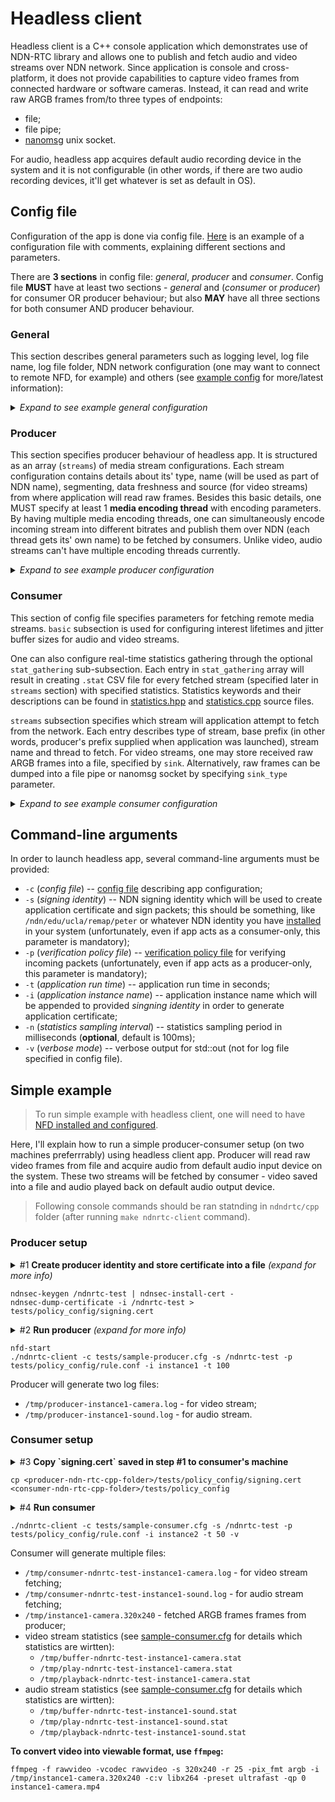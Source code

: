 # Headless client

Headless client is a C++ console application which demonstrates use of NDN-RTC library and allows one to publish and fetch audio and video streams over NDN network. Since application is console and cross-platform, it does not provide capabilities to capture video frames from connected hardware or software cameras. Instead, it can read and write raw ARGB frames from/to three types of endpoints:

- file;
- file pipe;
- [nanomsg](http://nanomsg.org/) unix socket.

 For audio, headless app acquires default audio recording device in the system and it is not configurable (in other words, if there are two audio recording devices, it'll get whatever is set as default in OS).
 
## Config file
Configuration of the app is done via config file. [Here](../tests/default.cfg) is an example of a configuration file with comments, explaining different sections and parameters.
 
 There are **3 sections** in config file: *general*, *producer* and *consumer*. Config file **MUST** have at least two sections - *general* and (*consumer* or *producer*) for consumer OR producer behaviour; but also **MAY** have all three sections for both consumer AND producer behaviour.
 
### General
This section describes general parameters such as logging level, log file name, log file folder, NDN network configuration (one may want to connect to remote NFD, for example) and others (see [example config](../tests/default.cfg) for more/latest information):

<details>
  <summary><i>Expand to see example general configuration</i></summary>

    general = {
      log_level = "default";  // all, debug, stat, default, none
      log_file = "ndnrtc-client.log";
      log_path = "/tmp";
      
      use_fec = true; // [true | false] -- use Forward Error Correction
      use_avsync = true; // [true | false] -- TBD: enable synchronization between audio/video streams
      
      ndnnetwork ={
        connect_host = "localhost";
        connect_port = 6363;
      };
    };
</pre>
</details>
 
### Producer
This section specifies producer behaviour of headless app. It is structured as an array (`streams`) of media stream configurations. Each stream configuration contains details about its' type, name (will be used as part of NDN name), segmenting, data freshness and source (for video streams) from where application will read raw frames. Besides this basic details, one MUST specify at least 1 **media encoding thread** with encoding parameters. By having multiple media encoding threads, one can simultaneously encode incoming stream into different bitrates and publish them over NDN (each thread gets its' own name) to be fetched by consumers. Unlike video, audio streams can't have multiple encoding threads currently.
 
<details>
  <summary><i>Expand to see example producer configuration</i></summary>

    produce = {
      streams = ({ // video stream configuration
        type = "video";             // [video | audio] 
        name = "camera";            // video stream name
        segment_size = 1000;        // in bytes
        freshness = 2000;           // in milliseconds
        source = "camera.argb";     // file from where raw frames will 
                                    // be read. frame resolution should be
                                    // equal to the maximum encoding resolution 
                                    // among threads
        sync = "sound";             // name of the audio stream to sync this video stream to
    
        threads = ({    // an array of stream's threads that will be published
          name = "low";                       // thread name
          coder = {                           // encoder parameters
            frame_rate = 30;
            gop = 30;                       //group of picture
            start_bitrate = 1000;
            max_bitrate = 10000;
            encode_height = 405;
            encode_width = 720;
            drop_frames = true;     // whether encoder should drop frames
                                    // to maintain start bitrate
          };
        },
        {
          name = "hi";
          coder = {
            frame_rate = 30;
            gop = 30;
            start_bitrate = 3000;
            max_bitrate = 10000;
            encode_height = 1080;
            encode_width = 1920;
            drop_frames = true;
          };
        });
      },
      {  // audio stream configuration
        type = "audio";
        name = "sound";
        thread = "pcmu";
        segment_size = 1000;
        freshness = 2000;           // in milliseconds
        codec = "g722";
        capture_device = 0;
      });
    };

</details>
 
### Consumer
This section of config file specifies parameters for fetching remote media streams. `basic` subsection is used for configuring interest lifetimes and jitter buffer sizes for audio and video streams. 

One can also configure real-time statistics gathering through the optional `stat_gathering` sub-subsection. Each entry in `stat_gathering` array will result in creating `.stat` CSV file for every fetched stream (specified later in `streams` section) with specified statistics. Statistics keywords and their descriptions can be found in [statistics.hpp](../include/statistics.hpp) and [statistics.cpp](../src/statistics.cpp#L180) source files.

`streams` subsection specifies which stream will application attempt to fetch from the network. Each entry describes type of stream, base prefix (in other words, producer's prefix supplied when application was launched), stream name and thread to fetch. For video streams, one may store received raw ARGB frames into a file, specified by `sink`. Alternatively, raw frames can be dumped into a file pipe or nanomsg socket by specifying `sink_type` parameter.

<details>
 <summary><i>Expand to see example consumer configuration</i></summary>
  
    consume = {
      basic = {
         audio = {
           interest_lifetime = 2000; // in millisecond
           jitter_size = 150; // minimal jitter buffer size in milliseconds
         };
         video = {
           interest_lifetime = 2000;
           jitter_size = 150;
         };
         // statistics to gather per stream
         // allowed statistics keywords can be found in statistics.h
         stat_gathering = ({
           name="buffer";  // file name prefix (complete filename will be 
                           // <name>-<producer_name>-<stream_name>.stat)
           statistics= ("jitterPlay", "jitterTar", "dArr"); 
         },
         {
           name="playback";
           statistics= ("framesAcq","lambdaD","drdPrime");
         },
         {
           name="play";
           statistics= ("lambdaD","drdPrime","jitterTar","dArr");
         });
      };
      streams = ({
        type = "video";             // [video | audio] 
        base_prefix = "/ndn/edu/ucla/remap/clientB";
        name = "camera";            // video stream name
        thread_to_fetch = "low";    // exact stream thread to fetch from
                                    // should be the name of one thread in this stream
        sink = "clientB-camera";    // file path where raw decoded frames 
                                    // will be stored (without extension)
                                    // full filename will be:
                                    //      "<sink>-<idx>-<W>x<H>.argb"
                                    // idx is required, as during fetching, 
                                    // consumer may receive different frame 
                                    // resolutions (due to ARC switching between
                                    // differen threads)
        sink_type = "file";         // "file", "pipe", "nano". if ommited - "file" by default
      },
      {
        type = "video";
        base_prefix = "/ndn/edu/ucla/remap/clientC";
        name = "camera";
        thread_to_fetch = "mid";
        sink = "clientC-camera";
        sink_type = "file";
      },
      {
        type = "audio";
        base_prefix = "/ndn/edu/ucla/remap/clientB";
        name = "sound";
        thread_to_fetch = "pcmu";
      },
      {
        type = "audio";
        base_prefix = "/ndn/edu/ucla/remap/clientC";
        name = "sound";
        thread_to_fetch = "pcmu";
      });
    };
</details>

## Command-line arguments

In order to launch headless app, several command-line arguments must be provided: 

- `-c` (*config file*) -- [config file](#config-file) describing app configuration;
- `-s` (*signing identity*) -- NDN signing identity which will be used to create application certificate and sign packets; this should be something, like `/ndn/edu/ucla/remap/peter` or whatever NDN identity you have [installed](http://named-data.net/doc/NFD/current/INSTALL.html#nfd-security) in your system (unfortunately, even if app acts as a consumer-only, this parameter is mandatory);
- `-p` (*verification policy file*) -- [verification policy file](https://named-data.net/doc/ndn-cxx/current/tutorials/security-validator-config.html) for verifying incoming packets (unfortunately, even if app acts as a producer-only, this parameter is mandatory);
- `-t` (*application run time*) -- application run time in seconds;
- `-i` (*application instance name*) -- application instance name which will be appended to provided *singning identity* in order to generate application certificate;
- `-n` (*statistics sampling interval*) -- statistics sampling period in milliseconds (**optional**, default is 100ms);
- `-v` (*verbose mode*) -- verbose output for std::out (not for log file specified in config file).

## Simple example
> To run simple example with headless client, one will need to have [NFD installed and configured](http://named-data.net/doc/NFD/current/INSTALL.html).

Here, I'll explain how to run a simple producer-consumer setup (on two machines preferrrably) using headless client app. Producer will read raw video frames from file and acquire audio from default audio input device on the system. These two streams will be fetched by consumer - video saved into a file and audio played back on default audio output device.

> Following console commands should be ran statnding in `ndndrtc/cpp` folder (after running `make ndnrtc-client` command).

### Producer setup

<details>
 <summary>#1 <b>Create producer identity and store certificate into a file</b> <i>(expand for more info)</i></summary>
 
 > Producer's certificate will be needed by consumer for verifying data later.
 
</details>

```Shell
ndnsec-keygen /ndnrtc-test | ndnsec-install-cert -
ndnsec-dump-certificate -i /ndnrtc-test > tests/policy_config/signing.cert
```

<details>
 <summary>#2 <b>Run producer</b> <i>(expand for more info)</i></summary>
 
 > Last argument `-t` specifies runtime in seconds. Producer will read frames from test sequence in a loop.
 
</details>

```Shell
nfd-start
./ndnrtc-client -c tests/sample-producer.cfg -s /ndnrtc-test -p tests/policy_config/rule.conf -i instance1 -t 100
```

Producer will generate two log files:

- `/tmp/producer-instance1-camera.log` - for video stream;
- `/tmp/producer-instance1-sound.log` - for audio stream.

### Consumer setup

<details>
 <summary>#3 <b>Copy `signing.cert` saved in step #1 to consumer's machine</b></summary>
 
 > Nothing's here :neckbeard:
</details>

 ```Shell
 cp <producer-ndn-rtc-cpp-folder>/tests/policy_config/signing.cert <consumer-ndn-rtc-cpp-folder>/tests/policy_config
 ```
<details>
 <summary>#4 <b>Run consumer</b></summary>
 
 > Nothing's here :expressionless:
</details>
 
```Shell
./ndnrtc-client -c tests/sample-consumer.cfg -s /ndnrtc-test -p tests/policy_config/rule.conf -i instance2 -t 50 -v
```
 
Consumer will generate multiple files:

- `/tmp/consumer-ndnrtc-test-instance1-camera.log` - for video stream fetching;
- `/tmp/consumer-ndnrtc-test-instance1-sound.log` - for audio stream fetching;
- `/tmp/instance1-camera.320x240` - fetched ARGB frames frames from producer;
- video stream statistics (see [sample-consumer.cfg](../tests/sample-consumer.cfg#L25) for details which statistics are wirtten):
  - `/tmp/buffer-ndnrtc-test-instance1-camera.stat`
  - `/tmp/play-ndnrtc-test-instance1-camera.stat`
  - `/tmp/playback-ndnrtc-test-instance1-camera.stat`
- audio stream statistics (see [sample-consumer.cfg](../tests/sample-consumer.cfg#L25) for details which statistics are wirtten):
  - `/tmp/buffer-ndnrtc-test-instance1-sound.stat`
  - `/tmp/play-ndnrtc-test-instance1-sound.stat`
  - `/tmp/playback-ndnrtc-test-instance1-sound.stat`
  
**To convert video into viewable format, use `ffmpeg`:**
```Shell
ffmpeg -f rawvideo -vcodec rawvideo -s 320x240 -r 25 -pix_fmt argb -i /tmp/instance1-camera.320x240 -c:v libx264 -preset ultrafast -qp 0 instance1-camera.mp4
```
